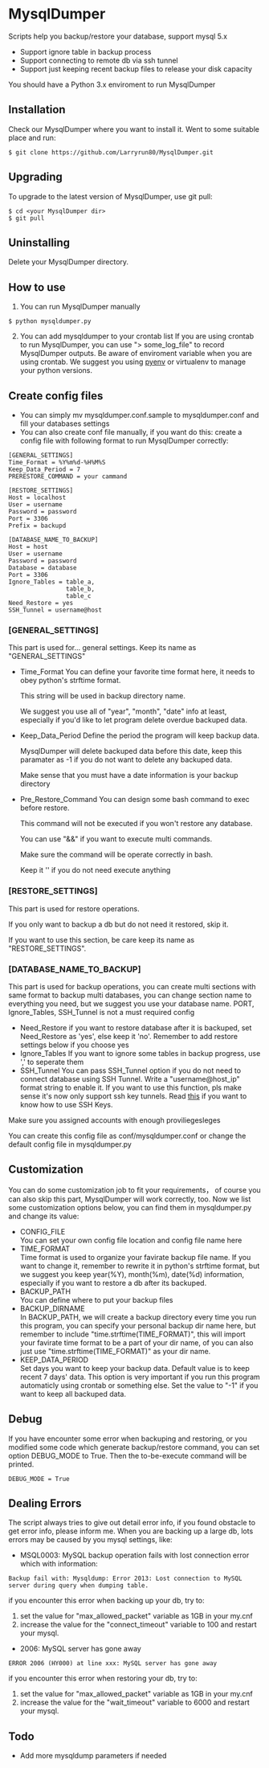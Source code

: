 # MysqlDumper
Scripts help you backup/restore your database, support mysql 5.x  
- Support ignore table in backup process  
- Support connecting to remote db via ssh tunnel  
- Support just keeping recent backup files to release your disk capacity  

You should have a Python 3.x enviroment to run MysqlDumper  

## Installation
Check our MysqlDumper where you want to install it. Went to some suitable place and run:
```
$ git clone https://github.com/Larryrun80/MysqlDumper.git
```

## Upgrading
To upgrade to the latest version of MysqlDumper, use git pull:
```
$ cd <your MysqlDumper dir>
$ git pull
```

## Uninstalling
Delete your MysqlDumper directory.

## How to use
1. You can run MysqlDumper manually
```
$ python mysqldumper.py
```
2. You can add mysqldumper to your crontab list
If you are using crontab to run MysqlDumper, you can use "> some_log_file" to record MysqlDumper outputs.
Be aware of enviroment variable when you are using crontab.
We suggest you using [pyenv](https://github.com/yyuu/pyenv) or virtualenv to manage your python versions.

## Create config files
- You can simply mv mysqldumper.conf.sample to mysqldumper.conf and fill your databases settings
- You can also create conf file manually, if you want do this:
create a config file with following format to run MysqlDumper correctly:
```
[GENERAL_SETTINGS]
Time_Format = %Y%m%d-%H%M%S
Keep_Data_Period = 7
PRERESTORE_COMMAND = your cammand

[RESTORE_SETTINGS]
Host = localhost
User = username
Password = password
Port = 3306
Prefix = backupd

[DATABASE_NAME_TO_BACKUP]
Host = host
User = username
Password = password
Database = database
Port = 3306
Ignore_Tables = table_a,
                table_b,
                table_c
Need_Restore = yes
SSH_Tunnel = username@host
```

### [GENERAL_SETTINGS] 
This part is used for...  general settings.
Keep its name as "GENERAL_SETTINGS"
- Time_Format
    You can define your favorite time format here, it needs to obey python's strftime format. 

    This string will be used in backup directory name. 

    We suggest you use all of "year", "month", "date" info at least, especially if you'd like to let program delete overdue backuped data.

- Keep_Data_Period
    Define the period the program will keep backup data. 

    MysqlDumper will delete backuped data before this date, keep this paramater as -1 if you do not want to delete any backuped data. 

    Make sense that you must have a date information is your backup directory

- Pre_Restore_Command
    You can design some bash command to exec before restore. 

    This command will not be executed if you won't restore any database. 
    
    You can use "&&" if you want to execute multi commands. 
    
    Make sure the command will be operate correctly in bash. 
    
    Keep it '' if you do not need execute anything

### [RESTORE_SETTINGS]
This part is used for restore operations. 

If you only want to backup a db but do not need it restored, skip it.

If you want to use this section, be care keep its name as "RESTORE_SETTINGS".

### [DATABASE_NAME_TO_BACKUP] 
This part is used for backup operations, you can create multi sections with same format to backup multi databases, you can change section name to everything you need, but we suggest you use your database name.
PORT, Ignore_Tables, SSH_Tunnel is not a must required config
- Need_Restore
    if you want to restore database after it is backuped, set Need_Restore as 'yes', else keep it 'no'. Remember to add restore settings below if you choose yes
- Ignore_Tables
    If you want to ignore some tables in backup progress, use ',' to seperate them
- SSH_Tunnel
    You can pass SSH_Tunnel option if you do not need to connect database using SSH Tunnel. Write a "username@host_ip" format string to enable it. If you want to use this function, pls make sense it's now only support ssh key tunnels. Read [this](https://wiki.archlinux.org/index.php/SSH_keys#Generating_an_SSH_key_pair) if you want to know how to use SSH Keys.

Make sure you assigned accounts with enough proviliegesleges


You can create this config file as conf/mysqldumper.conf or change the default config file in mysqldumper.py

## Customization
You can do some customization job to fit your requirements， of course you can also skip this part, MysqlDumper will work correctly, too.
Now we list some customization options below, you can find them in mysqldumper.py and change its value:
- CONFIG_FILE  
    You can set your own config file location and config file name here
- TIME_FORMAT  
    Time format is used to organize your favirate backup file name. If you want to change it, remember to rewrite it in python's strftime format, but we suggest you keep year(%Y), month(%m), date(%d) information, especially if you want to restore a db after its backuped.
- BACKUP_PATH  
    You can define where to put your backup files
- BACKUP_DIRNAME  
    In BACKUP_PATH, we will create a backup directory every time you run this program, you can specify your personal backup dir name here, but remember to include "time.strftime(TIME_FORMAT)", this will import your favirate time format to be a part of your dir name, of you can also just use "time.strftime(TIME_FORMAT)" as your dir name.
- KEEP_DATA_PERIOD  
    Set days you want to keep your backup data. Default value is to keep recent 7 days' data. This option is very important if you run this program automaticly using crontab or something else. Set the value to "-1" if you want to keep all backuped data. 

## Debug
If you have encounter some error when backuping and restoring, or you modified some code which generate backup/restore command, you can set option DEBUG_MODE to True. Then the to-be-execute command will be printed.
```
DEBUG_MODE = True
```

## Dealing Errors
The script always tries to give out detail error info, if you found obstacle to get error info, please inform me.
When you are backing up a large db, lots errors may be caused by you mysql settings, like:
- MSQL0003: MySQL backup operation fails with lost connection error
which with information:
```
Backup fail with: Mysqldump: Error 2013: Lost connection to MySQL server during query when dumping table.
```
if you encounter this error when backing up your db, try to:
1. set the value for "max_allowed_packet" variable as 1GB in your my.cnf
2. increase the value for the "connect_timeout" variable to 100
and restart your mysql.

- 2006: MySQL server has gone away
```
ERROR 2006 (HY000) at line xxx: MySQL server has gone away
```
if you encounter this error when restoring your db, try to:
1. set the value for "max_allowed_packet" variable as 1GB in your my.cnf
2. increase the value for the "wait_timeout" variable to 6000
and restart your mysql.

## Todo
- Add more mysqldump parameters if needed
